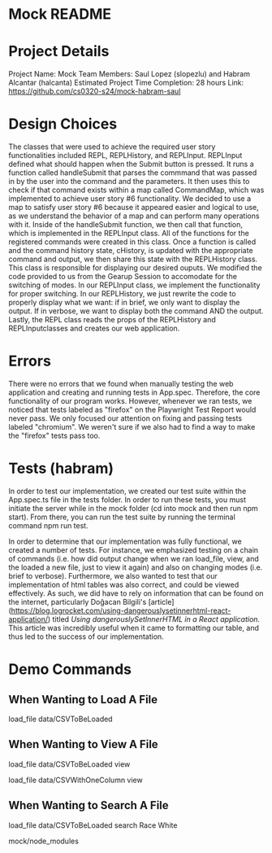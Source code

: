 # Mock README

# Project Details

Project Name: Mock
Team Members: Saul Lopez (slopezlu) and Habram Alcantar (halcanta)
Estimated Project Time Completion: 28 hours
Link: https://github.com/cs0320-s24/mock-habram-saul

# Design Choices

The classes that were used to achieve the required user story functionalities included REPL, REPLHistory, and REPLInput. REPLInput defined what should happen when the Submit button is pressed. It runs a function called handleSubmit that parses the commmand that was passed in by the user into the command and the parameters. It then uses this to check if that command exists within a map called CommandMap, which was implemented to achieve user story #6 functionality. We decided to use a map to satisfy user story #6 because it appeared easier and logical to use, as we understand the behavior of a map and can perform many operations with it. Inside of the handleSubmit function, we then call that function, which is implemented in the REPLInput class. All of the functions for the registered commands were created in this class. Once a function is called and the command history state, cHistory, is updated with the appropriate command and output, we then share this state with the REPLHistory class. This class is responsible for displaying our desired ouputs. We modified the code provided to us from the Gearup Session to accomodate for the switching of modes. In our REPLInput class, we implement the functionality for proper switching. In our REPLHistory, we just rewrite the code to properly display what we want: if in brief, we only want to display the output. If in verbose, we want to display both the command AND the output. Lastly, the REPL class reads the props of the REPLHistory and REPLInputclasses and creates our web application.

# Errors

There were no errors that we found when manually testing the web application and creating and running tests in App.spec. Therefore, the core functionality of our program works. However, whenever we ran tests, we noticed that tests labeled as "firefox" on the Playwright Test Report would never pass. We only focused our attention on fixing and passing tests labeled "chromium". We weren't sure if we also had to find a way to make the "firefox" tests pass too.

# Tests (habram)

In order to test our implementation, we created our test suite within the App.spec.ts file in the tests folder. In order to run these tests, you must initiate the server while in the mock folder (cd into mock and then run npm start). From there, you can run the test suite by running the terminal command npm run test. 

In order to determine that our implementation was fully functional, we created a number of tests. For instance, we emphasized testing on a chain of commands (i.e. how did output change when we ran load_file, view, and the loaded a new file, just to view it again) and also on changing modes (i.e. brief to verbose). Furthermore, we also wanted to test that our implementation of html tables was also correct, and could be viewed effectively. As such, we did have to rely on information that can be found on the internet, particularly Doğacan Bilgili's [article] (https://blog.logrocket.com/using-dangerouslysetinnerhtml-react-application/) titled *Using dangerouslySetInnerHTML in a React application*. This article was incredibly useful when it came to formatting our table, and thus led to the success of our implementation. 

# Demo Commands
## When Wanting to Load A File
load_file data/CSVToBeLoaded

## When Wanting to View A File
load_file data/CSVToBeLoaded
view

load_file data/CSVWithOneColumn
view

## When Wanting to Search A File
load_file data/CSVToBeLoaded
search Race White

mock/node_modules